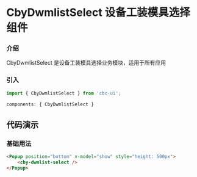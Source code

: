 # CbyDwmlistSelect 设备工装模具选择组件

### 介绍

CbyDwmlistSelect 是设备工装模具选择业务模块，适用于所有应用

### 引入

```js
import { CbyDwmlistSelect } from 'cbc-ui';

components: { CbyDwmlistSelect }
```

## 代码演示

### 基础用法

```html
<Popup position="bottom" v-model="show" style="height: 500px">
    <cby-dwmlist-select />
</Popup>
```
